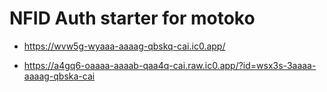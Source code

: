 # NFID Auth starter for motoko

  -  https://wvw5g-wyaaa-aaaag-qbskq-cai.ic0.app/

  -  https://a4gq6-oaaaa-aaaab-qaa4q-cai.raw.ic0.app/?id=wsx3s-3aaaa-aaaag-qbska-cai
